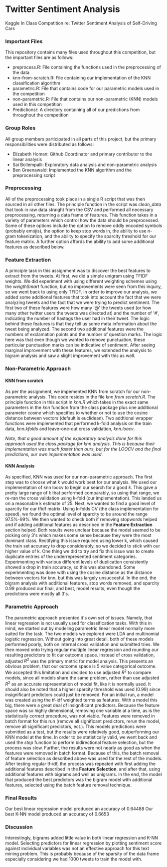 # Twitter Sentiment Analysis
Kaggle In Class Competition re: Twitter Sentiment Analysis of Self-Driving Cars



### Important Files

This repository contains many files used throughout this competition, but the important files are as follows:

* preprocess.R: File containing the functions used in the preprocessing of the data
* knn-from-scratch.R: File containing our implementation of the KNN classification algorithm
* parametric.R: File that contains code for our parametric models used in the competition
* non-parametric.R: File that contains our non-parametric (KNN) models used in this competition
* Predictions/: A directory containing all of our predictions from throughout the competition



### Group Roles

All group members participated in all parts of this project, but the primary responsibilities were distributed as follows:

* Elizabeth Homan: Github Coordinator and primary contributor to the linear analysis
* Sai Bollempalli: Exploratory data analysis and non-parametric analysis
* Ben Greenawald: Implemented the KNN algorithm and the preprocessing script



### Preprocessing

All of the preprocessing took place in a single R script that was then sourced in all other files. The principle function in the script was *clean_data* that took in raw data straight from the CSV and performed all necessary preprocessing, returning a data frame of features. This function takes in a variety of parameters which control how the data should be preprocessed. Some of these options include the option to remove oddly encoded symbols (probably emojis), the option to keep stop words in, the ability to use n-gram tokenization, and the ability to specify the sparcity threshold for our feature matrix. A further option affords the ability to add some additional features as described below. 



### Feature Extraction

A principle task in this assignment was to discover the best features to extract from the tweets. At first, we did a simple unigram using TFIDF weights. We did experiment with using different weighting schemes using the *weigthSmart* function, but no improvements were seen from this inquiry, so we went back to using only TFIDF. In order to improve our analysis, we added some additional features that took into account the fact that we were analyzing tweets and the fact that we were trying to predict sentiment. The first two of these features were how many '@' the tweets used (or how many other twitter users the tweets was directed at) and the number of '#', indicating the number of hastags the user had in their tweet. The logic behind these features is that they tell us some meta information about the tweet being analyzed. The second two additional features were the numbers of exclamation points and the number of question marks. The logic here was that even though we wanted to remove punctuation, these particular punctuation marks can be indicative of sentiment. After seeing marginal improvement with these features, we extended the analysis to bigram analysis and saw a slight improvement with this as well.

### Non-Parametric Approach

#### KNN from scratch

As per the assignment, we impemented KNN from scratch for our non-parametric analysis. This code resides in the file *knn from scratch.R*. The principle function in this script in *knn.R* which takes in the exact same parameters in the *knn* function from the class package plus one additional parameter *cosine* which specifies to whether or not to use the cosine distance between vectors (default is euclidean). Two addtional wrapper functions were implemented that performed k-fold analysis on the train data, *knn.kfolds* and leave-one-out cross validation, *knn.loocv*.

*Note, that a good amount of the exploratory analysis done for this approach used the class package for knn analysis. This is because their implementation was much faster than ours, but for the LOOCV and the final predictions, our own implementation was used*. 

#### KNN Analysis

As specified, KNN was used for our non-parametric approach. The first step was to choose what *k* would work best for our analysis. We used our implementation of knn loocv to begin our search for a good *k*. This gave a pretty large range of *k* that performed comparably, so using that range, we re-ran the cross validation using k-fold (our implementation). This landed us on a reasonable k estimate of 25. Next, we wanted to find a good level of sparcity for our tfidf matrix. Using k-folds CV (the class implementation for speed), we found the optimal level of sparcity to be around the range 97.5%-99%. We then wanted to check both if removing stopwords helped and if adding additional features as described in the **Feature Extraction** section helped. Both results were unclear because the model seemed to be picking only 3's which makes some sense because they were the most dominant class. Rectifying this issue required using lower k, which caused the train set accuracy to drop considerably, so we decided to stick with our higher value of k. One thing we did to try and fix this issue was to create duplicate entries of the underrepresented sentiment categories. Experimenting with various different levels of duplication consistently showed a drop in train accuracy, so this was abandoned. Some experimenting was done with using the cosine distance as the distance between vectors for knn, but this was largely unsuccesful. In the end, the bigram analysis with additional features, stop words removed, and sparcity 0.99 produced our final, and best, model results, even though the predictions were mostly all 3's.

### Parametric Approach

The parametric approach presented it's own set of issues. Namely, that linear regression is not usually used for classification tasks. With this in mind, we started out by modeling parametric linear model normally more suited for the task. The two models we explored were LDA and multinomial logistic regression. Without going into great detail, both of these models performed poorly, both on internal cross validation and submitted tries. We then moved onto trying regular multiple linear regression and rounding our resulting predictors to fit our outcome space. Instead of cross validation, adjusted $R^2$ was the primary metric for model analysis. This presents an obvious problem, that our outcome space is 5 value categorical outcome. We accepted this limitation and decided to use adjusted $R^2$ to compare models, since all models share the same problem, rather than use adjusted $R^2$ as an accurate representation of model fit, like it is normally used. It should also be noted that a higher sparcity threshold was used (0.99) since insignificant predictors could just be removed. For an initial run, a model was created using the tf-idf weighted terms as features. With a model this big, there were a great deal of insignificant predictors. Because the feature space was so highly dimensional, removing one variable at a time, as is the statistically correct procedure, was not viable. Features were removed in batch format for this run (remove all significant predictors, rerun the model, remove all significant predictors, ect.). This models predictions were submitted as a test, but the results were relatively good, outperforming our KNN model at the time. In order to be statistically valid, we went back and used the *step* function to perform bidirectional feature selection, but the process was slow. Further, the results were not nearly as good as when the features were removed in batch format. Because of this, the batch removal of feature selection as described above was used for the rest of the models. After testing regular tf-idf, the process was repeated with first adding the additional features described in the **Feature Selection**, and after that, using additional features with bigrams and well as unigrams. In the end, the model that produced the best predictors was the bigram model with additional features, selected using the batch feature removal technique.

### Final Results

Our best linear regression model produced an accuracy of 0.64488
Our best K-NN model produced an accuracy of 0.6653

### Discussion

Interestingly, bigrams added little value in both linear regression and K-NN model. Selecting predictors for linear regression by plotting sentiment score against individual variables was not an effective approach for this text mining problem. This is probably because of the sparsity of the data frame especially considering we had 1000 tweets to train the model with.
